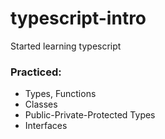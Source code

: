# typescript-intro
Started learning typescript

### Practiced:

  - Types, Functions
  - Classes
  - Public-Private-Protected Types
  - Interfaces
